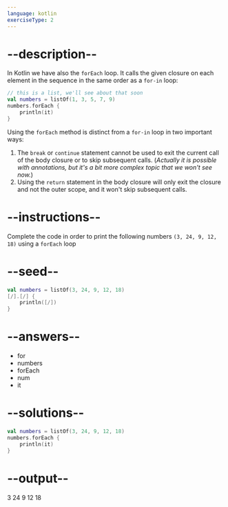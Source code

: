 ```yaml
---
language: kotlin
exerciseType: 2
---
```


# --description--

In Kotlin we have also the `forEach` loop.
It calls the given closure on each element in the sequence in the same order as a `for-in` loop:

```kotlin
// this is a list, we'll see about that soon
val numbers = listOf(1, 3, 5, 7, 9) 
numbers.forEach {
    println(it)
}
```

Using the `forEach` method is distinct from a `for-in` loop in two important ways:
1. The `break` or `continue` statement cannot be used to exit the current call of the body closure or to skip subsequent calls. (_Actually it is possible with annotations, but it's a bit more complex topic that we won't see now._)
2. Using the `return` statement in the body closure will only exit the closure and not the outer scope, and it won't skip subsequent calls.

# --instructions--

Complete the code in order to print the following numbers `(3, 24, 9, 12, 18)` using a `forEach` loop

# --seed--

```kotlin
val numbers = listOf(3, 24, 9, 12, 18) 
[/].[/] {
    println([/])
}
```

# --answers--

- for
- numbers
- forEach
- num
- it

# --solutions--

```kotlin
val numbers = listOf(3, 24, 9, 12, 18) 
numbers.forEach {
    println(it)
}
```

# --output--

3
24
9
12
18
